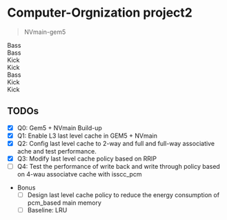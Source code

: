 # Computer-Orgnization project2
> NVmain-gem5

Bass \
    Bass \
        Kick \
            Kick \
                Bass \
                    Kick \
                        Kick 

## TODOs
- [x] Q0: Gem5 + NVmain Build-up
- [x] Q1: Enable L3 last level cache in GEM5 + NVmain
- [x] Q2: Config last level cache to 2-way and full and full-way associative ache and test performance.
- [x] Q3: Modify last level cache policy based on RRIP
- [ ] Q4: Test the performance of write back and write through policy based on 4-wau associatve cache with isscc_pcm
- Bonus
    - [ ] Design last level cache policy to reduce the energy consumption of pcm_based main memory
    - [ ] Baseline: LRU